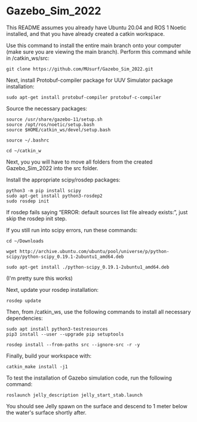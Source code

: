 # Gazebo_Sim_2022
This README assumes you already have Ubuntu 20.04 and ROS 1 Noetic installed, and that you have already created a catkin workspace.

Use this command to install the entire main branch onto your computer (make sure you are viewing the main branch). Perform this command while in /catkin_ws/src:

```
git clone https://github.com/MUsurf/Gazebo_Sim_2022.git
```

Next, install Protobuf-compiler package for UUV Simulator package installation:

```
sudo apt-get install protobuf-compiler protobuf-c-compiler
```

Source the necessary packages:

```
source /usr/share/gazebo-11/setup.sh  
source /opt/ros/noetic/setup.bash   
source $HOME/catkin_ws/devel/setup.bash 
  
source ~/.bashrc

cd ~/catkin_w
```

Next, you you will have to move all folders from the created Gazebo_Sim_2022 into the src folder.

Install the appropriate scipy/rosdep packages:

```
python3 -m pip install scipy  
sudo apt-get install python3-rosdep2  
sudo rosdep init  
```

If rosdep fails saying “ERROR: default sources list file already exists:”, just skip the rosdep init step. 

If you still run into scipy errors, run these commands:

```
cd ~/Downloads

wget http://archive.ubuntu.com/ubuntu/pool/universe/p/python-scipy/python-scipy_0.19.1-2ubuntu1_amd64.deb

sudo apt-get install ./python-scipy_0.19.1-2ubuntu1_amd64.deb
```

(I'm pretty sure this works)

Next, update your rosdep installation:

```
rosdep update
```

Then, from /catkin_ws, use the following commands to install all necessary dependencies:

```
sudo apt install python3-testresources
pip3 install --user --upgrade pip setuptools

rosdep install --from-paths src --ignore-src -r -y  
```

Finally, build your workspace with:

```
catkin_make install -j1
```

To test the installation of Gazebo simulation code, run the following command:

```
roslaunch jelly_description jelly_start_stab.launch
```

You should see Jelly spawn on the surface and descend to 1 meter below the water's surface shortly after.
